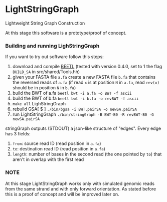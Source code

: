 LightStringGraph
================

Lightweight String Graph Construction

At this stage this software is a prototype/proof of concept.

### Building and running LighStringGraph
If you want to try out software follow this steps:

1. download and compile [BEETL](https://github.com/BEETL/BEETL) (tested with version 0.4.0, set to 1 the flag `BUILD_SA` in src/shared/Tools.hh)
2. given your FASTA file `a.fa` create a new FASTA file `b.fa` that contains the reversed reads of `a.fa` (if read `x` is at position `N` in `a.fa`, read `rev(x)` should be in position `N` in `b.fa`)
3. build the BWT of a.fa `beetl bwt -i a.fa -o BWT -f ascii`
4. build the BWT of b.fa `beetl bwt -i b.fa -o revBWT -f ascii`
5. `make all` LighStringGraph
6. rebuild GSA[ $ ] `./bin/bgsa -i BWT.pairSA -o newSA.pairSA`
7. run LightStringGraph `./bin/stringGraph -B BWT-B0 -R revBWT-B0 -G newSA.pairSA`

stringGraph outputs (STDOUT) a json-like structure of "edges". Every edge has 3 fields:

1. `from`: source read ID (read position in `a.fa`)
2. `to`: destination read ID (read position in `a.fa`)
3. `length`: number of bases in the second read (the one pointed by `to`) that aren't in overlap with the first read


### NOTE
At this stage LightStringGraph works only with simulated genomic reads from the same strand and with only forward orientation. As stated before this is a proof of concept and will be improved later on.
